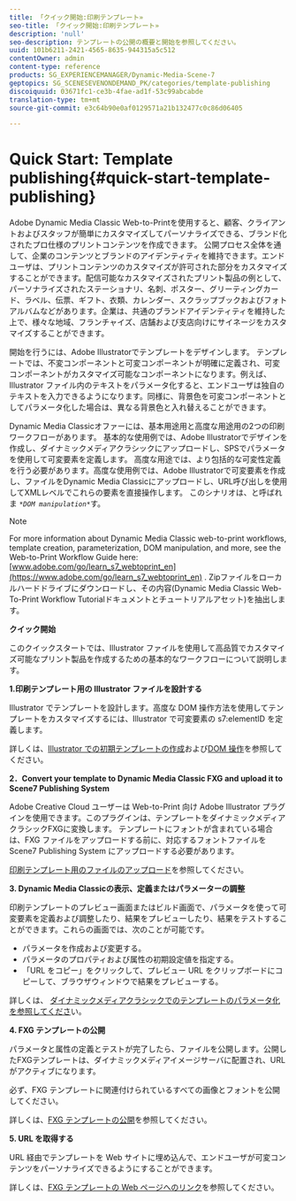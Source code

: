 ```yaml
---
title: 「クイック開始:印刷テンプレート»
seo-title: 「クイック開始:印刷テンプレート»
description: 'null'
seo-description: テンプレートの公開の概要と開始を参照してください。
uuid: 101b6211-2421-4565-8635-944315a5c512
contentOwner: admin
content-type: reference
products: SG_EXPERIENCEMANAGER/Dynamic-Media-Scene-7
geptopics: SG_SCENESEVENONDEMAND_PK/categories/template-publishing
discoiquuid: 03671fc1-ce3b-4fae-ad1f-53c99abcabde
translation-type: tm+mt
source-git-commit: e3c64b90e0af0129571a21b132477c0c86d06405

---
```



# Quick Start: Template publishing{#quick-start-template-publishing}

Adobe Dynamic Media Classic Web-to-Printを使用すると、顧客、クライアントおよびスタッフが簡単にカスタマイズしてパーソナライズできる、ブランド化されたプロ仕様のプリントコンテンツを作成できます。 公開プロセス全体を通して、企業のコンテンツとブランドのアイデンティティを維持できます。エンドユーザは、プリントコンテンツのカスタマイズが許可された部分をカスタマイズすることができます。配信可能なカスタマイズされたプリント製品の例として、パーソナライズされたステーショナリ、名刺、ポスター、グリーティングカード、ラベル、伝票、ギフト、衣類、カレンダー、スクラップブックおよびフォトアルバムなどがあります。企業は、共通のブランドアイデンティティを維持した上で、様々な地域、フランチャイズ、店舗および支店向けにサイネージをカスタマイズすることができます。

開始を行うには、Adobe Illustratorでテンプレートをデザインします。 テンプレートでは、不変コンポーネントと可変コンポーネントが明確に定義され、可変コンポーネントがカスタマイズ可能なコンポーネントになります。例えば、Illustrator ファイル内のテキストをパラメータ化すると、エンドユーザは独自のテキストを入力できるようになります。同様に、背景色を可変コンポーネントとしてパラメータ化した場合は、異なる背景色と入れ替えることができます。

Dynamic Media Classicオファーには、基本用途用と高度な用途用の2つの印刷ワークフローがあります。 基本的な使用例では、Adobe Illustratorでデザインを作成し、ダイナミックメディアクラシックにアップロードし、SPSでパラメータを使用して可変要素を定義します。 高度な用途では、より包括的な可変性定義を行う必要があります。高度な使用例では、Adobe Illustratorで可変要素を作成し、ファイルをDynamic Media Classicにアップロードし、URL呼び出しを使用してXMLレベルでこれらの要素を直接操作します。 このシナリオは、と呼ばれま *`*DOM manipulation*`*&#x200B;す。

>[!NOTE]
>
>For more information about Dynamic Media Classic web-to-print workflows, template creation, parameterization, DOM manipulation, and more, see the Web-to-Print Workflow Guide here: [www.adobe.com/go/learn_s7_webtoprint_en](https://www.adobe.com/go/learn_s7_webtoprint_en) . Zipファイルをローカルハードドライブにダウンロードし、その内容(Dynamic Media Classic Web-To-Print Workflow Tutorialドキュメントとチュートリアルアセット)を抽出します。

**クイック開始**

このクイックスタートでは、Illustrator ファイルを使用して高品質でカスタマイズ可能なプリント製品を作成するための基本的なワークフローについて説明します。

**1.印刷テンプレート用の Illustrator ファイルを設計する**

Illustrator でテンプレートを設計します。高度な DOM 操作方法を使用してテンプレートをカスタマイズするには、Illustrator で可変要素の s7:elementID を定義します。

詳しくは、[Illustrator での初期テンプレートの作成](create-initial-template-illustrator.md#create_the_initial_template_in_illustrator)および[DOM 操作](dom-manipulation.md#dom_manipulation)を参照してください。

**2．Convert your template to Dynamic Media Classic FXG and upload it to Scene7 Publishing System**

Adobe Creative Cloud ユーザーは Web-to-Print 向け Adobe Illustrator プラグインを使用できます。このプラグインは、テンプレートをダイナミックメディアクラシックFXGに変換します。 テンプレートにフォントが含まれている場合は、FXG ファイルをアップロードする前に、対応するフォントファイルを Scene7 Publishing System にアップロードする必要があります。

[印刷テンプレート用のファイルのアップロード](upload-files-template-publishing.md#upload_files_for_template_publishing)を参照してください。

**3. Dynamic Media Classicの表示、定義またはパラメーターの調整**

印刷テンプレートのプレビュー画面またはビルド画面で、パラメータを使って可変要素を定義および調整したり、結果をプレビューしたり、結果をテストすることができます。これらの画面では、次のことが可能です。

* パラメータを作成および変更する。
* パラメータのプロパティおよび属性の初期設定値を指定する。
* 「URL をコピー」をクリックして、プレビュー URL をクリップボードにコピーして、ブラウザウィンドウで結果をプレビューする。

詳しくは、 [ダイナミックメディアクラシックでのテンプレートのパラメータ化を参照してくださ](parameterizing-template-scene7.md#parameterizing_a_template_in_scene7)い。

**4. FXG テンプレートの公開**

パラメータと属性の定義とテストが完了したら、ファイルを公開します。公開したFXGテンプレートは、ダイナミックメディアイメージサーバに配置され、URLがアクティブになります。

必ず、FXG テンプレートに関連付けられているすべての画像とフォントを公開してください。

詳しくは、[FXG テンプレートの公開](dom-manipulation.md#publish_fxg_templates)を参照してください。

**5. URL を取得する**

URL 経由でテンプレートを Web サイトに埋め込んで、エンドユーザが可変コンテンツをパーソナライズできるようにすることができます。

詳しくは、[FXG テンプレートの Web ページへのリンク](linking-fxg-template-web-page.md#linking_an_fxg_template_to_a_web_page)を参照してください。
